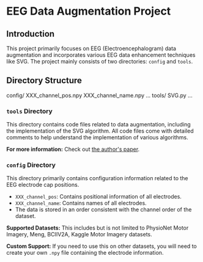 # EEG Data Augmentation Project

## Introduction

This project primarily focuses on EEG (Electroencephalogram) data augmentation and incorporates various EEG data enhancement techniques like SVG. The project mainly consists of two directories: `config` and `tools`.

## Directory Structure
config/
XXX_channel_pos.npy
XXX_channel_name.npy
...
tools/
SVG.py
...
### `tools` Directory

This directory contains code files related to data augmentation, including the implementation of the SVG algorithm. All code files come with detailed comments to help understand the implementation of various algorithms.

**For more information:** Check out [the author's paper](https://ieeexplore.ieee.org/abstract/document/10248038).

### `config` Directory

This directory primarily contains configuration information related to the EEG electrode cap positions.

- `XXX_channel_pos`: Contains positional information of all electrodes.
- `XXX_channel_name`: Contains names of all electrodes.
- The data is stored in an order consistent with the channel order of the dataset.

**Supported Datasets:** This includes but is not limited to PhysioNet Motor Imagery, Meng, BCIIV2A, Kaggle Motor Imagery datasets.

**Custom Support:** If you need to use this on other datasets, you will need to create your own `.npy` file containing the electrode information.
